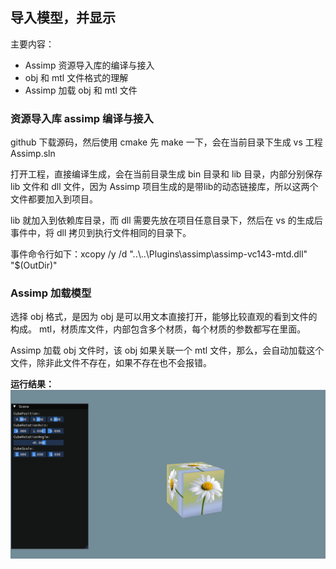 ## 导入模型，并显示

主要内容：
* Assimp 资源导入库的编译与接入
* obj 和 mtl 文件格式的理解
* Assimp 加载 obj 和 mtl 文件

### 资源导入库 assimp 编译与接入

github 下载源码，然后使用 cmake 先 make 一下，会在当前目录下生成 vs 工程 Assimp.sln

打开工程，直接编译生成，会在当前目录生成 bin 目录和 lib 目录，内部分别保存 lib 文件和 dll 文件，因为 Assimp 项目生成的是带lib的动态链接库，所以这两个文件都要加入到项目。

lib 就加入到依赖库目录，而 dll 需要先放在项目任意目录下，然后在 vs 的生成后事件中，将 dll 拷贝到执行文件相同的目录下。

事件命令行如下：xcopy /y /d "..\\..\\Plugins\assimp\assimp-vc143-mtd.dll" "$(OutDir)"

### Assimp 加载模型

选择 obj 格式，是因为 obj 是可以用文本直接打开，能够比较直观的看到文件的构成。
mtl，材质库文件，内部包含多个材质，每个材质的参数都写在里面。

Assimp 加载 obj 文件时，该 obj 如果关联一个 mtl 文件，那么，会自动加载这个文件，除非此文件不存在，如果不存在也不会报错。


**运行结果：**
![](../Versions/Assets/v0.6_result.gif)
